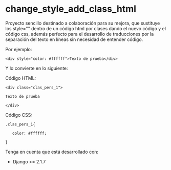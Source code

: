 change_style_add_class_html
==================

Proyecto sencillo destinado a colaboración para su mejora, que sustituye los style="" dentro de un código html por clases dando el nuevo código y el código css, además perfecto para el desarrollo de traducciones por la separación del texto en líneas sin necesidad de entender código.

Por ejemplo:

``<div style="color: #ffffff">Texto de prueba</div>``


Y lo convierte en lo siguiente:

Código HTML:

``<div class="clas_pers_1">``

``Texto de prueba``

``</div>``

Código CSS:

``.clas_pers_1{``

``    color: #ffffff; ``

``}``


Tenga en cuenta que está desarrollado con:
- Django >= 2.1.7



